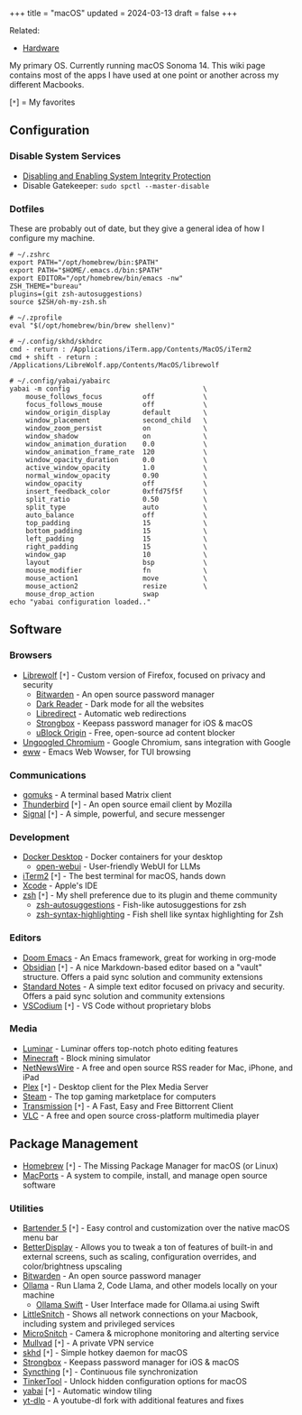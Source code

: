 +++
title = "macOS"
updated = 2024-03-13
draft = false
+++

Related:

- [Hardware](/wiki/hardware/)

My primary OS. Currently running macOS Sonoma 14. This wiki page contains most
of the apps I have used at one point or another across my different Macbooks.

[`*`] = My favorites

## Configuration

### Disable System Services

- [Disabling and Enabling System Integrity
  Protection](https://developer.apple.com/documentation/security/disabling_and_enabling_system_integrity_protection)
- Disable Gatekeeper: `sudo spctl --master-disable`

### Dotfiles

These are probably out of date, but they give a general idea of how I configure
my machine.

```config
# ~/.zshrc
export PATH="/opt/homebrew/bin:$PATH"
export PATH="$HOME/.emacs.d/bin:$PATH"
export EDITOR="/opt/homebrew/bin/emacs -nw"
ZSH_THEME="bureau"
plugins=(git zsh-autosuggestions)
source $ZSH/oh-my-zsh.sh
```

```config
# ~/.zprofile
eval "$(/opt/homebrew/bin/brew shellenv)"
```

```config
# ~/.config/skhd/skhdrc
cmd - return : /Applications/iTerm.app/Contents/MacOS/iTerm2
cmd + shift - return : /Applications/LibreWolf.app/Contents/MacOS/librewolf
```

```config
# ~/.config/yabai/yabairc
yabai -m config                                 \
    mouse_follows_focus          off            \
    focus_follows_mouse          off            \
    window_origin_display        default        \
    window_placement             second_child   \
    window_zoom_persist          on             \
    window_shadow                on             \
    window_animation_duration    0.0            \
    window_animation_frame_rate  120            \
    window_opacity_duration      0.0            \
    active_window_opacity        1.0            \
    normal_window_opacity        0.90           \
    window_opacity               off            \
    insert_feedback_color        0xffd75f5f     \
    split_ratio                  0.50           \
    split_type                   auto           \
    auto_balance                 off            \
    top_padding                  15             \
    bottom_padding               15             \
    left_padding                 15             \
    right_padding                15             \
    window_gap                   10             \
    layout                       bsp            \
    mouse_modifier               fn             \
    mouse_action1                move           \
    mouse_action2                resize         \
    mouse_drop_action            swap
echo "yabai configuration loaded.."
```

## Software

### Browsers

- [Librewolf](https://librewolf.net/) [`*`] - Custom version of Firefox, focused
  on privacy and security
  - [Bitwarden](https://bitwarden.com/) - An open source password manager
  - [Dark Reader](https://darkreader.org/) - Dark mode for all the websites
  - [Libredirect](https://libredirect.github.io/) - Automatic web redirections
  - [Strongbox](https://strongboxsafe.com/) - Keepass password manager for iOS &
    macOS
  - [uBlock Origin](https://ublockorigin.com/) - Free, open-source ad content
    blocker
- [Ungoogled
  Chromium](https://github.com/ungoogled-software/ungoogled-chromium) - Google
  Chromium, sans integration with Google
- [eww](https://www.gnu.org/software/emacs/manual/html_mono/eww.html) - Emacs
  Web Wowser, for TUI browsing

### Communications

- [gomuks](https://github.com/tulir/gomuks) - A terminal based Matrix client
- [Thunderbird](https://www.thunderbird.net/) [`*`] - An open source email
  client by Mozilla
- [Signal](https://signal.org/) [`*`] - A simple, powerful, and secure messenger

### Development

- [Docker Desktop](https://www.docker.com/products/docker-desktop/) - Docker
  containers for your desktop
  - [open-webui](https://github.com/open-webui/open-webui) - User-friendly WebUI
    for LLMs
- [iTerm2](https://iterm2.com/) [`*`] - The best terminal for macOS, hands down
- [Xcode](https://developer.apple.com/xcode/) - Apple's IDE
- [zsh](https://en.wikipedia.org/wiki/Z_shell) [`*`] - My shell preference due
  to its plugin and theme community
  - [zsh-autosuggestions](https://github.com/zsh-users/zsh-autosuggestions) -
    Fish-like autosuggestions for zsh
  - [zsh-syntax-highlighting](https://github.com/zsh-users/zsh-syntax-highlighting) -
    Fish shell like syntax highlighting for Zsh

### Editors

- [Doom Emacs](https://github.com/doomemacs/doomemacs) - An Emacs framework,
  great for working in org-mode
- [Obsidian](https://obsidian.md/) [`*`] - A nice Markdown-based editor based on
  a "vault" structure. Offers a paid sync solution and community extensions
- [Standard Notes](https://standardnotes.com/) - A simple text editor focused on
  privacy and security. Offers a paid sync solution and community extensions
- [VSCodium](https://vscodium.com/) [`*`] - VS Code without proprietary blobs

### Media

- [Luminar](https://skylum.com/luminar) - Luminar offers top-notch photo editing
  features
- [Minecraft](https://www.minecraft.net/) - Block mining simulator
- [NetNewsWire](https://netnewswire.com/) - A free and open source RSS reader
  for Mac, iPhone, and iPad
- [Plex](https://www.plex.tv/) [`*`] - Desktop client for the Plex Media Server
- [Steam](https://store.steampowered.com/) - The top gaming marketplace for
  computers
- [Transmission](https://transmissionbt.com/) [`*`] - A Fast, Easy and Free
  Bittorrent Client
- [VLC](https://www.videolan.org/vlc/) - A free and open source cross-platform
  multimedia player

## Package Management

- [Homebrew](https://brew.sh/) [`*`] - The Missing Package Manager for macOS (or
  Linux)
- [MacPorts](https://www.macports.org/) - A system to compile, install, and
  manage open source software

### Utilities

- [Bartender 5](https://www.macbartender.com/Bartender5/) [`*`] - Easy control
  and customization over the native macOS menu bar
- [BetterDisplay](https://betterdisplay.pro/) - Allows you to tweak a ton of
  features of built-in and external screens, such as scaling, configuration
  overrides, and color/brightness upscaling
- [Bitwarden](https://bitwarden.com/) - An open source password manager
- [Ollama](https://ollama.com/) - Run Llama 2, Code Llama, and other models
  locally on your machine
  - [Ollama Swift](https://github.com/kghandour/Ollama-SwiftUI) - User Interface
    made for Ollama.ai using Swift
- [LittleSnitch](https://obdev.at/products/littlesnitch/index.html) - Shows all
  network connections on your Macbook, including system and privileged services
- [MicroSnitch](https://obdev.at/products/microsnitch/index.html) - Camera &
  microphone monitoring and alterting service
- [Mullvad](https://mullvad.net/) [`*`] - A private VPN service
- [skhd](https://github.com/koekeishiya/skhd) [`*`] - Simple hotkey daemon for
  macOS
- [Strongbox](https://strongboxsafe.com/) - Keepass password manager for iOS &
  macOS
- [Syncthing](https://syncthing.net/) [`*`] - Continuous file synchronization
- [TinkerTool](https://www.bresink.com/osx/TinkerTool.html) - Unlock hidden
  configuration options for macOS
- [yabai](https://github.com/koekeishiya/yabai) [`*`] - Automatic window tiling
- [yt-dlp](https://github.com/yt-dlp/yt-dlp) - A youtube-dl fork with additional
  features and fixes
